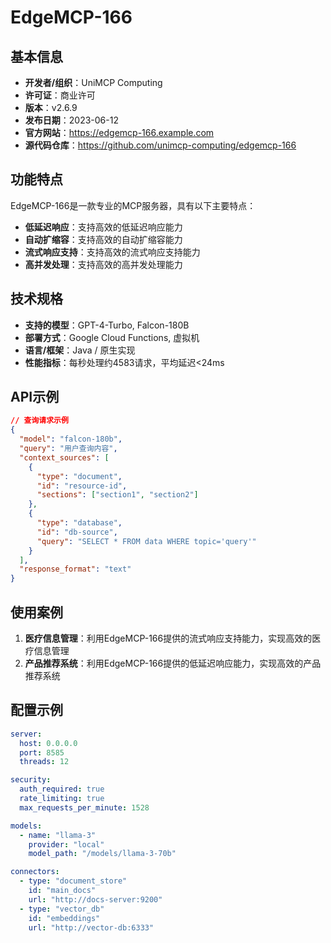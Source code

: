 # EdgeMCP-166

## 基本信息

- **开发者/组织**：UniMCP Computing
- **许可证**：商业许可
- **版本**：v2.6.9
- **发布日期**：2023-06-12
- **官方网站**：https://edgemcp-166.example.com
- **源代码仓库**：https://github.com/unimcp-computing/edgemcp-166

## 功能特点

EdgeMCP-166是一款专业的MCP服务器，具有以下主要特点：

- **低延迟响应**：支持高效的低延迟响应能力
- **自动扩缩容**：支持高效的自动扩缩容能力
- **流式响应支持**：支持高效的流式响应支持能力
- **高并发处理**：支持高效的高并发处理能力


## 技术规格

- **支持的模型**：GPT-4-Turbo, Falcon-180B
- **部署方式**：Google Cloud Functions, 虚拟机
- **语言/框架**：Java / 原生实现
- **性能指标**：每秒处理约4583请求，平均延迟<24ms

## API示例

```json
// 查询请求示例
{
  "model": "falcon-180b",
  "query": "用户查询内容",
  "context_sources": [
    {
      "type": "document",
      "id": "resource-id",
      "sections": ["section1", "section2"]
    },
    {
      "type": "database",
      "id": "db-source",
      "query": "SELECT * FROM data WHERE topic='query'"
    }
  ],
  "response_format": "text"
}
```

## 使用案例

1. **医疗信息管理**：利用EdgeMCP-166提供的流式响应支持能力，实现高效的医疗信息管理
2. **产品推荐系统**：利用EdgeMCP-166提供的低延迟响应能力，实现高效的产品推荐系统


## 配置示例

```yaml
server:
  host: 0.0.0.0
  port: 8585
  threads: 12

security:
  auth_required: true
  rate_limiting: true
  max_requests_per_minute: 1528

models:
  - name: "llama-3"
    provider: "local"
    model_path: "/models/llama-3-70b"

connectors:
  - type: "document_store"
    id: "main_docs"
    url: "http://docs-server:9200"
  - type: "vector_db"
    id: "embeddings"
    url: "http://vector-db:6333"
```